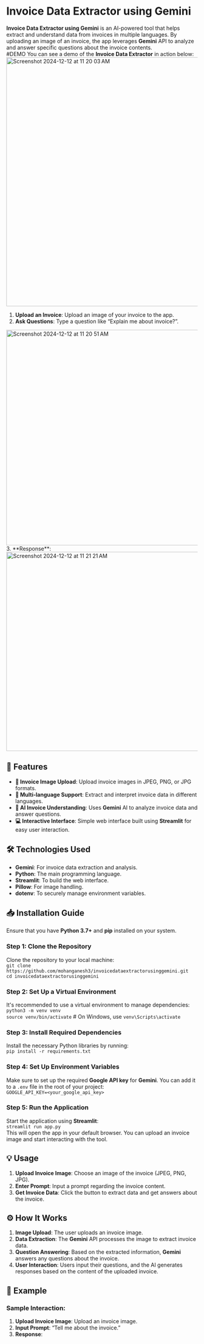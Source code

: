 #  Invoice Data Extractor using Gemini  
**Invoice Data Extractor using Gemini** is an AI-powered tool that helps extract and understand data from invoices in multiple languages. By uploading an image of an invoice, the app leverages **Gemini** API to analyze and answer specific questions about the invoice contents.  
#DEMO
You can see a demo of the **Invoice Data Extractor** in action below:
<img width="654" alt="Screenshot 2024-12-12 at 11 20 03 AM" src="https://github.com/user-attachments/assets/5a0d3530-1637-44f5-87ad-e06aba06b2d7" />
1. **Upload an Invoice**: Upload an image of your invoice to the app.  
2. **Ask Questions**: Type a question like “Explain me about invoice?”.
<img width="566" alt="Screenshot 2024-12-12 at 11 20 51 AM" src="https://github.com/user-attachments/assets/39849125-be11-4dcc-b1b2-8895fa0469ca" />
3. **Response**:  
<img width="523" alt="Screenshot 2024-12-12 at 11 21 21 AM" src="https://github.com/user-attachments/assets/23f5f2aa-5a36-4558-aea1-f17afc6deff9" />

## 🌟 Features  
- **📸 Invoice Image Upload**: Upload invoice images in JPEG, PNG, or JPG formats.  
- **🧾 Multi-language Support**: Extract and interpret invoice data in different languages.  
- **🤖 AI Invoice Understanding**: Uses **Gemini** AI to analyze invoice data and answer questions.  
- **💻 Interactive Interface**: Simple web interface built using **Streamlit** for easy user interaction.  

## 🛠️ Technologies Used  
- **Gemini**: For invoice data extraction and analysis.  
- **Python**: The main programming language.  
- **Streamlit**: To build the web interface.  
- **Pillow**: For image handling.  
- **dotenv**: To securely manage environment variables.  

## 📥 Installation Guide  
Ensure that you have **Python 3.7+** and **pip** installed on your system.

### Step 1: Clone the Repository  
Clone the repository to your local machine:  
`git clone https://github.com/mohanganesh3/invoicedataextractorusinggemini.git`  
`cd invoicedataextractorusinggemini`  

### Step 2: Set Up a Virtual Environment  
It's recommended to use a virtual environment to manage dependencies:  
`python3 -m venv venv`  
`source venv/bin/activate`  # On Windows, use `venv\Scripts\activate`  

### Step 3: Install Required Dependencies  
Install the necessary Python libraries by running:  
`pip install -r requirements.txt`  

### Step 4: Set Up Environment Variables  
Make sure to set up the required **Google API key** for **Gemini**. You can add it to a `.env` file in the root of your project:  
`GOOGLE_API_KEY=<your_google_api_key>`  

### Step 5: Run the Application  
Start the application using **Streamlit**:  
`streamlit run app.py`  
This will open the app in your default browser. You can upload an invoice image and start interacting with the tool.

## 💡 Usage  
1. **Upload Invoice Image**: Choose an image of the invoice (JPEG, PNG, JPG).  
2. **Enter Prompt**: Input a prompt regarding the invoice content.  
3. **Get Invoice Data**: Click the button to extract data and get answers about the invoice.

## ⚙️ How It Works  
1. **Image Upload**: The user uploads an invoice image.  
2. **Data Extraction**: The **Gemini** API processes the image to extract invoice data.  
3. **Question Answering**: Based on the extracted information, **Gemini** answers any questions about the invoice.  
4. **User Interaction**: Users input their questions, and the AI generates responses based on the content of the uploaded invoice.

## 📝 Example  
### Sample Interaction:  
1. **Upload Invoice Image**: Upload an invoice image.  
2. **Input Prompt**: “Tell me about the invoice.”  
3. **Response**:  
